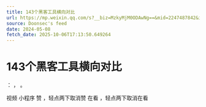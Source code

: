 ```yaml
---
title: 143个黑客工具横向对比
url: https://mp.weixin.qq.com/s?__biz=MzkyMjM0ODAwNg==&mid=2247487842&idx=1&sn=9af22a92fe318d5d35e5b6c5900e5d62
source: Doonsec's feed
date: 2024-05-08
fetch_date: 2025-10-06T17:13:50.649264
---
```


# 143个黑客工具横向对比

：
，
。

视频
小程序
赞
，轻点两下取消赞
在看
，轻点两下取消在看